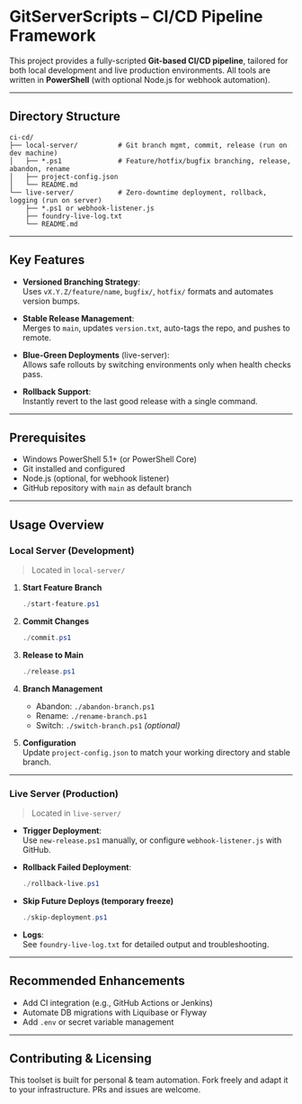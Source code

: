 # GitServerScripts – CI/CD Pipeline Framework

This project provides a fully-scripted **Git-based CI/CD pipeline**, tailored for both local development and live production environments. All tools are written in **PowerShell** (with optional Node.js for webhook automation).

---

## Directory Structure

```
ci-cd/
├── local-server/          # Git branch mgmt, commit, release (run on dev machine)
│   ├── *.ps1              # Feature/hotfix/bugfix branching, release, abandon, rename
│   ├── project-config.json
│   └── README.md
└── live-server/           # Zero-downtime deployment, rollback, logging (run on server)
    ├── *.ps1 or webhook-listener.js
    ├── foundry-live-log.txt
    └── README.md
```

---

## Key Features

- **Versioned Branching Strategy**:  
  Uses `vX.Y.Z/feature/name`, `bugfix/`, `hotfix/` formats and automates version bumps.

- **Stable Release Management**:  
  Merges to `main`, updates `version.txt`, auto-tags the repo, and pushes to remote.

- **Blue-Green Deployments** (live-server):  
  Allows safe rollouts by switching environments only when health checks pass.

- **Rollback Support**:  
  Instantly revert to the last good release with a single command.

---

## Prerequisites

- Windows PowerShell 5.1+ (or PowerShell Core)
- Git installed and configured
- Node.js (optional, for webhook listener)
- GitHub repository with `main` as default branch

---

## Usage Overview

### Local Server (Development)

> Located in `local-server/`

1. **Start Feature Branch**  
   ```powershell
   ./start-feature.ps1
   ```

2. **Commit Changes**  
   ```powershell
   ./commit.ps1
   ```

3. **Release to Main**  
   ```powershell
   ./release.ps1
   ```

4. **Branch Management**  
   - Abandon: `./abandon-branch.ps1`  
   - Rename: `./rename-branch.ps1`  
   - Switch: `./switch-branch.ps1` *(optional)*

5. **Configuration**  
   Update `project-config.json` to match your working directory and stable branch.

---

### Live Server (Production)

> Located in `live-server/`

- **Trigger Deployment**:  
  Use `new-release.ps1` manually, or configure `webhook-listener.js` with GitHub.

- **Rollback Failed Deployment**:  
  ```powershell
  ./rollback-live.ps1
  ```

- **Skip Future Deploys (temporary freeze)**  
  ```powershell
  ./skip-deployment.ps1
  ```

- **Logs**:  
  See `foundry-live-log.txt` for detailed output and troubleshooting.

---

## Recommended Enhancements

- Add CI integration (e.g., GitHub Actions or Jenkins)
- Automate DB migrations with Liquibase or Flyway
- Add `.env` or secret variable management

---

## Contributing & Licensing

This toolset is built for personal & team automation. Fork freely and adapt it to your infrastructure. PRs and issues are welcome.